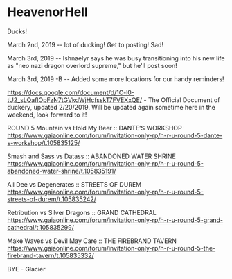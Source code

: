 # HeavenorHell
Ducks!

March 2nd, 2019 -- lot of ducking! Get to posting! Sad!

March 3rd, 2019 -- Ishnaelyr says he was busy transitioning into his new life as "neo nazi dragon overlord supreme," but he'll post soon!

March 3rd, 2019 -B -- Added some more locations for our handy reminders!


https://docs.google.com/document/d/1C-l0-tU2_sLQaflOpFzN7tGVkdWjHcfsskT7FVEXxQE/ - The Official Document of duckery, updated 2/20/2019. Will be updated again sometime here in the weekend, look forward to it!

ROUND 5
Mountain vs Hold My Beer :: DANTE’S WORKSHOP
https://www.gaiaonline.com/forum/invitation-only-rp/h-r-u-round-5-dante-s-workshop/t.105835125/

Smash and Sass vs Datass :: ABANDONED WATER SHRINE
https://www.gaiaonline.com/forum/invitation-only-rp/h-r-u-round-5-abandoned-water-shrine/t.105835191/

All Dee vs Degenerates :: STREETS OF DUREM
https://www.gaiaonline.com/forum/invitation-only-rp/h-r-u-round-5-streets-of-durem/t.105835242/

Retribution vs Silver Dragons :: GRAND CATHEDRAL
https://www.gaiaonline.com/forum/invitation-only-rp/h-r-u-round-5-grand-cathedral/t.105835299/

Make Waves vs Devil May Care :: THE FIREBRAND TAVERN
https://www.gaiaonline.com/forum/invitation-only-rp/h-r-u-round-5-the-firebrand-tavern/t.105835332/

BYE - Glacier


